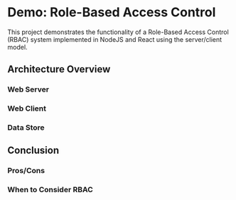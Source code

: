 # Demo: Role-Based Access Control

This project demonstrates the functionality of a Role-Based Access Control (RBAC) system implemented in NodeJS and React
using the server/client model.

## Architecture Overview

### Web Server

### Web Client

### Data Store

## Conclusion

### Pros/Cons

### When to Consider RBAC
